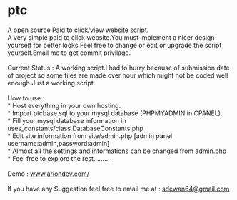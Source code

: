 ptc
===

A open source Paid to click/view website script.
<br>
  A very simple paid to click website.You must implement a nicer design yourself for better looks.Feel free to change or edit or upgrade the script yourself.Email me to get commit privilage.<br>
  <br>
  Current Status : A working script.I had to hurry because of submission date of project so some files are made over hour which might not be coded well enough.Just a working script.<br>
<br>
  How to use :<br>
    * Host everything in your own hosting.<br>
    * Import ptcbase.sql to your mysql database (PHPMYADMIN in CPANEL).<br>
    * Fill your mysql database information in uses_constants/class.DatabaseConstants.php<br>
    * Edit site information from site/admin.php [admin panel username:admin,password:admin]<br>
    * Almost all the settings and informations can be changed from admin.php<br>
    * Feel free to explore the rest.........<br>
  <br>
  Demo : <a href="http://www.ariondev.com/">www.ariondev.com/</a>
  <br><br>
  If you have any Suggestion feel free to email me at : sdewan64@gmail.com

